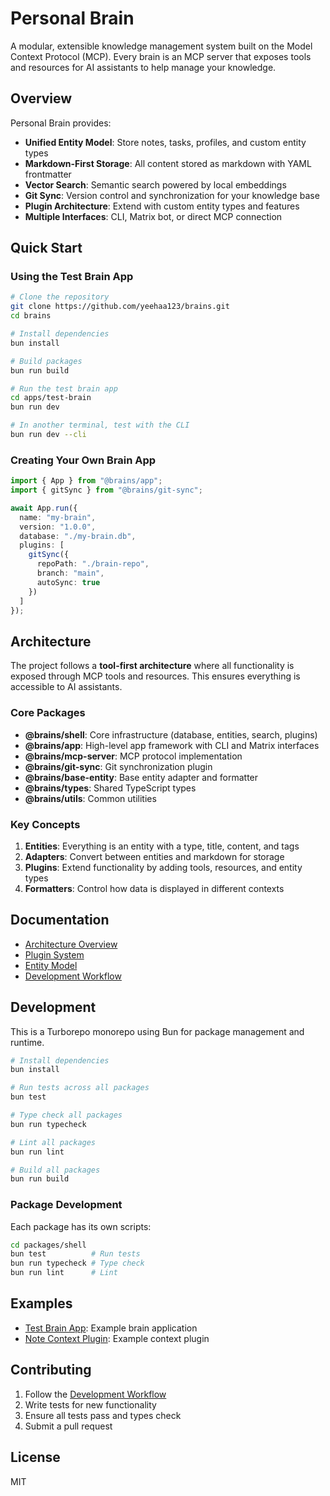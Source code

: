 # Personal Brain

A modular, extensible knowledge management system built on the Model Context Protocol (MCP). Every brain is an MCP server that exposes tools and resources for AI assistants to help manage your knowledge.

## Overview

Personal Brain provides:
- **Unified Entity Model**: Store notes, tasks, profiles, and custom entity types
- **Markdown-First Storage**: All content stored as markdown with YAML frontmatter
- **Vector Search**: Semantic search powered by local embeddings
- **Git Sync**: Version control and synchronization for your knowledge base
- **Plugin Architecture**: Extend with custom entity types and features
- **Multiple Interfaces**: CLI, Matrix bot, or direct MCP connection

## Quick Start

### Using the Test Brain App

```bash
# Clone the repository
git clone https://github.com/yeehaa123/brains.git
cd brains

# Install dependencies
bun install

# Build packages
bun run build

# Run the test brain app
cd apps/test-brain
bun run dev

# In another terminal, test with the CLI
bun run dev --cli
```

### Creating Your Own Brain App

```typescript
import { App } from "@brains/app";
import { gitSync } from "@brains/git-sync";

await App.run({
  name: "my-brain",
  version: "1.0.0",
  database: "./my-brain.db",
  plugins: [
    gitSync({
      repoPath: "./brain-repo",
      branch: "main",
      autoSync: true
    })
  ]
});
```

## Architecture

The project follows a **tool-first architecture** where all functionality is exposed through MCP tools and resources. This ensures everything is accessible to AI assistants.

### Core Packages

- **@brains/shell**: Core infrastructure (database, entities, search, plugins)
- **@brains/app**: High-level app framework with CLI and Matrix interfaces
- **@brains/mcp-server**: MCP protocol implementation
- **@brains/git-sync**: Git synchronization plugin
- **@brains/base-entity**: Base entity adapter and formatter
- **@brains/types**: Shared TypeScript types
- **@brains/utils**: Common utilities

### Key Concepts

1. **Entities**: Everything is an entity with a type, title, content, and tags
2. **Adapters**: Convert between entities and markdown for storage
3. **Plugins**: Extend functionality by adding tools, resources, and entity types
4. **Formatters**: Control how data is displayed in different contexts

## Documentation

- [Architecture Overview](docs/architecture-overview.md)
- [Plugin System](docs/plugin-system.md)
- [Entity Model](docs/entity-model.md)
- [Development Workflow](docs/development-workflow.md)

## Development

This is a Turborepo monorepo using Bun for package management and runtime.

```bash
# Install dependencies
bun install

# Run tests across all packages
bun test

# Type check all packages
bun run typecheck

# Lint all packages
bun run lint

# Build all packages
bun run build
```

### Package Development

Each package has its own scripts:

```bash
cd packages/shell
bun test          # Run tests
bun run typecheck # Type check
bun run lint      # Lint
```

## Examples

- [Test Brain App](apps/test-brain): Example brain application
- [Note Context Plugin](docs/examples/note-context): Example context plugin

## Contributing

1. Follow the [Development Workflow](docs/development-workflow.md)
2. Write tests for new functionality
3. Ensure all tests pass and types check
4. Submit a pull request

## License

MIT